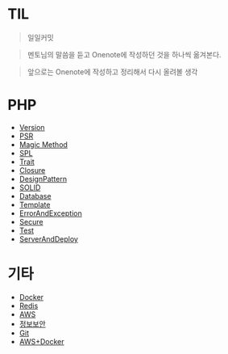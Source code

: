 # TIL

> 일일커밋

> 멘토님의 말씀을 듣고 Onenote에 작성하던 것을 하나씩 옮겨본다.

> 앞으로는 Onenote에 작성하고 정리해서 다시 올려볼 생각

# PHP

* [Version](https://github.com/kso1204/TIL/blob/main/PHP/Version.md)
* [PSR](https://github.com/kso1204/TIL/blob/main/PHP/PSR.md)
* [Magic Method](https://github.com/kso1204/TIL/blob/main/PHP/Magic.md)
* [SPL](https://github.com/kso1204/TIL/blob/main/PHP/SPL.md)
* [Trait](https://github.com/kso1204/TIL/blob/main/PHP/Trait.md)
* [Closure](https://github.com/kso1204/TIL/blob/main/PHP/Closure.md)
* [DesignPattern](https://github.com/kso1204/TIL/blob/main/PHP/DesignPattern.md)
* [SOLID](https://github.com/kso1204/TIL/blob/main/PHP/SOLID.md)
* [Database](https://github.com/kso1204/TIL/blob/main/PHP/Database.md)
* [Template](https://github.com/kso1204/TIL/blob/main/PHP/Template.md)
* [ErrorAndException](https://github.com/kso1204/TIL/blob/main/PHP/ErrorAndException.md)
* [Secure](https://github.com/kso1204/TIL/blob/main/PHP/Secure.md)
* [Test](https://github.com/kso1204/TIL/blob/main/PHP/Test.md)
* [ServerAndDeploy](https://github.com/kso1204/TIL/blob/main/PHP/ServerAndDeploy.md)


# 기타

* [Docker](https://github.com/kso1204/TIL/blob/main/ETC/Docker.md)
* [Redis](https://github.com/kso1204/TIL/blob/main/ETC/Redis.md)
* [AWS](https://github.com/kso1204/TIL/blob/main/ETC/AWS.md)
* [정보보안](https://github.com/kso1204/TIL/blob/main/ETC/InformationSecurity.md)
* [Git](https://github.com/kso1204/TIL/blob/main/ETC/Git.md)
* [AWS+Docker](https://github.com/kso1204/TIL/blob/main/ETC/AwsDocker.md)